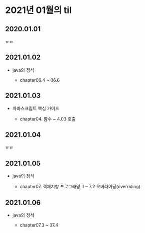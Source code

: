 # 2021년 01월의 til

## 2020.01.01

ㅠㅠ

## 2021.01.02

- java의 정석

  - chapter06.4 ~ 06.6

## 2021.01.03

- 자바스크립트 핵심 가이드
  
  - chapter04. 함수 ~ 4.03 호출

## 2021.01.04

ㅠㅠ

## 2021.01.05

- java의 정석

  - chapter07. 객체지향 프로그래밍 II ~ 7.2 오버라이딩(overriding)

## 2021.01.06

- java의 정석

  - chapter07.3 ~ 07.4
